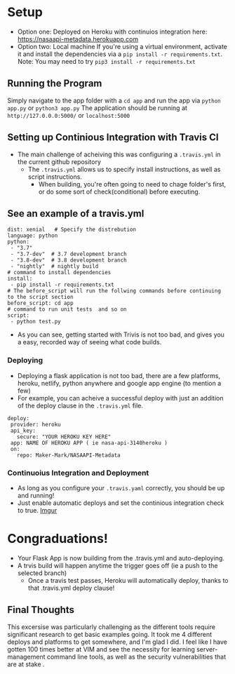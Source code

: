 # Setup
- Option one: Deployed on Heroku with continuios integration here: https://nasaapi-metadata.herokuapp.com
- Option two: Local machine
If you're using a virtual environment, activate it and install the dependencies via a `pip install -r requirements.txt`.
Note: You may need to try `pip3 install -r requirements.txt`

## Running the Program

Simply navigate to the app folder with a `cd app` and run the app via `python app.py` or `python3 app.py`
The application should be running at `http://127.0.0.0:5000/` or `localhost:5000`


## Setting up Continious Integration with Travis CI
- The main challenge of acheiving this was configuring a `.travis.yml` in  the current github repository
  - The `.travis.yml` allows us to specify install instructions, as well as script instructions.
      - When building, you're often going to need to chage folder's first, or do some sort of check(conditional) before executing.
 ## See an example of a travis.yml
 ``` 
dist: xenial   # Specify the distrebution
language: python
python:
  - "3.7"
  - "3.7-dev"  # 3.7 development branch
  - "3.8-dev"  # 3.8 development branch
  - "nightly"  # nightly build
# command to install dependencies
install:
  - pip install -r requirements.txt
# The before_script will run the follwing commands before continuing to the script section  
before_script: cd app
# command to run unit tests  and so on
script:
  - python test.py 
  ```
  - As you can see, getting started with Trivis is not too bad, and gives you a easy, recorded way of seeing what code builds.
### Deploying
  - Deploying a flask application is not too bad, there are a few platforms, heroku, netlify, python anywhere and google app engine (to mention a few)
  - For example, you can acheive a successful deploy with just an addition of the deploy clause in the `.travis.yml`
 file.
 ```
 deploy:
  provider: heroku
  api_key:
    secure: "YOUR HEROKU KEY HERE"
  app: NAME OF HEROKU APP ( ie nasa-api-3140heroku )
  on:
    repo: Maker-Mark/NASAAPI-Metadata
 ```
 ### Continuoius Integration and Deployment
  - As long as you configure your `.travis.yaml` correctly, you should be up and running!
  - Just enable automatic deploys and set the continious integration check to true.
  [Imgur](https://imgur.com/XLdxumu)
 
# Congraduations! 
  - Your Flask App is now building from the .travis.yml and auto-deploying.
  - A trvis build will happen anytime the trigger goes off (ie a push to the selected branch)
    - Once a travis test passes, Heroku will automatically deploy, thanks to that .travis.yml deploy clause!
 ## Final Thoughts   
This excersise  was particularly challenging as the different tools require significant research to get basic examples going. It took me 4 different deploys and platforms to get somewhere, and I'm glad I did. I feel like I have gotten 100 times better at VIM and see the necessity for learning server-management command line tools, as well as the security vulnerabilities that are at stake .
